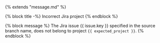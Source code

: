 {% extends "message.md" %}

{% block title -%}
Incorrect Jira project
{% endblock %}

{% block message %}
The Jira issue {{ issue.key }} specified in the source
branch name, does not belong to project `{{ expected_project }}`.
{% endblock %}
